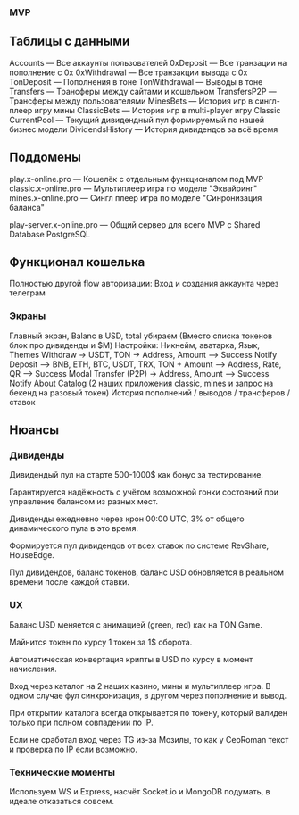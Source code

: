 ### MVP

## Таблицы с данными
Accounts — Все аккаунты пользователей
0xDeposit — Все транзации на пополнение с 0x
0xWithdrawal — Все транзакции вывода с 0x
TonDeposit — Пополнения в тоне
TonWithdrawal — Выводы в тоне
Transfers — Трансферы между сайтами и кошельком
TransfersP2P — Трансферы между пользователями
MinesBets — История игр в сингл-плеер игру мины
ClassicBets — История игр в multi-player игру Classic
CurrentPool — Текущий дивидендный пул формируемый по нашей бизнес модели
DividendsHistory — История дивидендов за всё время

## Поддомены
play.x-online.pro — Кошелёк с отдельным функционалом под MVP
classic.x-online.pro — Мультиплеер игра по моделе "Эквайринг"
mines.x-online.pro — Сингл плеер игра по моделе "Синронизация баланса"

play-server.x-online.pro — Общий сервер для всего MVP c Shared Database PostgreSQL

## Функционал кошелька
Полностью другой flow авторизации:
Вход и создания аккаунта через телеграм

### Экраны
Главный экран, Balanc в USD, total убираем (Вместо списка токенов блок про дивиденды и $M)
Настройки: Никнейм, аватарка, Язык, Themes
Withdraw -> USDT, TON -> Address, Amount —> Success Notify
Deposit —> BNB, ETH, BTC, USDT, TRX, TON + Amount —> Address, Rate, QR —> Success Modal
Transfer (P2P) -> Address, Amount —> Success Notify
About
Catalog (2 наших приложения classic, mines и запрос на бекенд на разовый токен)
История пополнений / выводов / трансферов / ставок

## Нюансы
### Дивиденды
Дивидендый пул на старте 500-1000$ как бонус за тестирование.

Гарантируется надёжность с учётом возможной гонки состояний при управление балансом из разных мест.

Дивиденды ежедневно через крон 00:00 UTC, 3% от общего динамического пула в это время.

Формируется пул дивидендов от всех ставок по системе RevShare, HouseEdge.

Пул дивидендов, баланс токенов, баланс USD обновляется в реальном времени после каждой ставки.

### UX
Баланс USD меняется с анимацией (green, red) как на TON Game.

Майнится токен по курсу 1 токен за 1$ оборота.

Автоматическая конвертация крипты в USD по курсу в момент начисления.

Вход через каталог на 2 наших казино, мины и мультиплеер игра.
В одном случае фул синхронизация, в другом через пополнение и вывод.

При открытии каталога всегда открывается по токену, который валиден только при полном совпадении по IP.

Если не сработал вход через TG из-за Мозилы, то как у CeoRoman текст и проверка по IP если возможно.

### Технические моменты
Используем WS и Express, насчёт Socket.io и MongoDB подумать, в идеале отказаться совсем.